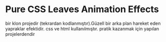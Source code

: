# Pure CSS Leaves Animation Effects
 bir klon projedir (tekrardan kodlanmıştır).Güzell bir arka plan hareket eden yapraklar efektidir. css ve html kullanılmıştır. pratik kazanmak için yapılan projelerdendir
